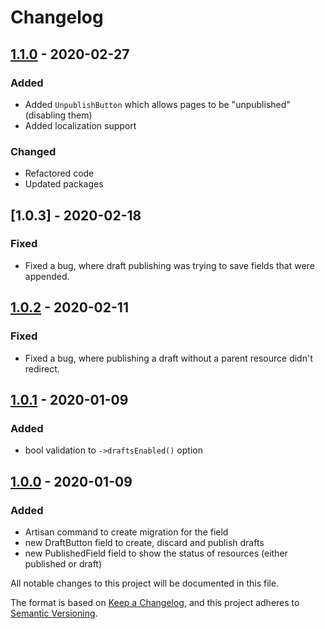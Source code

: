 # Changelog

## [1.1.0] - 2020-02-27

### Added

- Added `UnpublishButton` which allows pages to be "unpublished" (disabling them)
- Added localization support

### Changed

- Refactored code
- Updated packages

## [1.0.3] - 2020-02-18

### Fixed

- Fixed a bug, where draft publishing was trying to save fields that were appended.

## [1.0.2] - 2020-02-11

### Fixed

- Fixed a bug, where publishing a draft without a parent resource didn't redirect.

## [1.0.1] - 2020-01-09

### Added

- bool validation to `->draftsEnabled()` option

## [1.0.0] - 2020-01-09

### Added

- Artisan command to create migration for the field
- new DraftButton field to create, discard and publish drafts
- new PublishedField field to show the status of resources (either published or draft)

All notable changes to this project will be documented in this file.

The format is based on [Keep a Changelog](https://keepachangelog.com/en/1.0.0/),
and this project adheres to [Semantic Versioning](https://semver.org/spec/v2.0.0.html).

[1.1.0]: https://github.com/optimistdigital/nova-drafts/releases/tag/1.0.2...1.1.0
[1.0.2]: https://github.com/optimistdigital/nova-drafts/releases/tag/1.0.1...1.0.2
[1.0.1]: https://github.com/optimistdigital/nova-drafts/releases/tag/1.0.0...1.0.1
[1.0.0]: https://github.com/optimistdigital/nova-drafts/releases/tag/1.0.0
